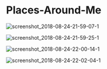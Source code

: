 # Places-Around-Me

![screenshot_2018-08-24-21-59-07-1](https://user-images.githubusercontent.com/26148025/44598761-b2970a00-a7f1-11e8-8d9e-e587fd094d62.png)

![screenshot_2018-08-24-21-59-25-1](https://user-images.githubusercontent.com/26148025/44598771-bdea3580-a7f1-11e8-9d9e-3a4dd3c7ef5f.png)

![screenshot_2018-08-24-22-00-14-1](https://user-images.githubusercontent.com/26148025/44598778-c3e01680-a7f1-11e8-89e1-d3640e7357b9.png)

![screenshot_2018-08-24-22-02-04-1](https://user-images.githubusercontent.com/26148025/44598783-c9d5f780-a7f1-11e8-85bd-85ac2d0516cf.png)
